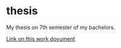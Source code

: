 # thesis
My thesis on 7th semester of my bachelors.

[Link on this work dovument](https://drive.google.com/file/d/1mZBWsVfg_8mGckYtLpe120GCaM-U29Ck/view?usp=sharing)
